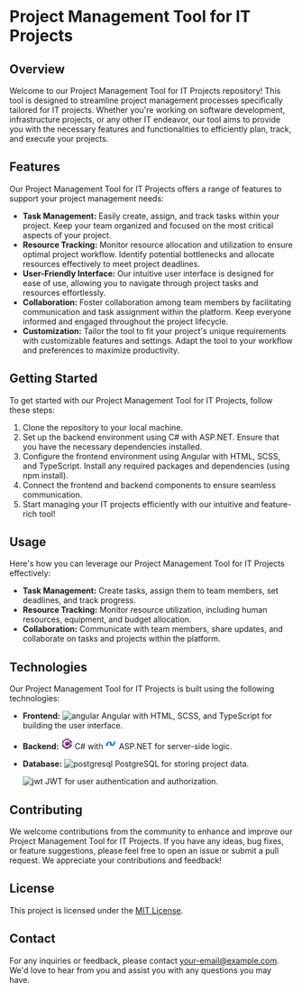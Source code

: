 # Project Management Tool for IT Projects

## Overview
Welcome to our Project Management Tool for IT Projects repository! This tool is designed to streamline project management processes specifically tailored for IT projects. Whether you're working on software development, infrastructure projects, or any other IT endeavor, our tool aims to provide you with the necessary features and functionalities to efficiently plan, track, and execute your projects.

## Features
Our Project Management Tool for IT Projects offers a range of features to support your project management needs:
- **Task Management:** Easily create, assign, and track tasks within your project. Keep your team organized and focused on the most critical aspects of your project.
- **Resource Tracking:** Monitor resource allocation and utilization to ensure optimal project workflow. Identify potential bottlenecks and allocate resources effectively to meet project deadlines.
- **User-Friendly Interface:** Our intuitive user interface is designed for ease of use, allowing you to navigate through project tasks and resources effortlessly.
- **Collaboration:** Foster collaboration among team members by facilitating communication and task assignment within the platform. Keep everyone informed and engaged throughout the project lifecycle.
- **Customization:** Tailor the tool to fit your project's unique requirements with customizable features and settings. Adapt the tool to your workflow and preferences to maximize productivity.

## Getting Started
To get started with our Project Management Tool for IT Projects, follow these steps:
1. Clone the repository to your local machine.
2. Set up the backend environment using C# with ASP.NET. Ensure that you have the necessary dependencies installed.
3. Configure the frontend environment using Angular with HTML, SCSS, and TypeScript. Install any required packages and dependencies (using npm install).
4. Connect the frontend and backend components to ensure seamless communication.
5. Start managing your IT projects efficiently with our intuitive and feature-rich tool!

## Usage
Here's how you can leverage our Project Management Tool for IT Projects effectively:
- **Task Management:** Create tasks, assign them to team members, set deadlines, and track progress.
- **Resource Tracking:** Monitor resource utilization, including human resources, equipment, and budget allocation.
- **Collaboration:** Communicate with team members, share updates, and collaborate on tasks and projects within the platform.

## Technologies
Our Project Management Tool for IT Projects is built using the following technologies:
- **Frontend:** 
  <img src="https://angular.io/assets/images/logos/angular/angular.svg" alt="angular" width="20" height="20"/> Angular with HTML, SCSS, and TypeScript for building the user interface.
- **Backend:** 
  <img src="https://raw.githubusercontent.com/devicons/devicon/master/icons/csharp/csharp-original.svg" alt="csharp" width="20" height="20"/> C# with 
  <img src="https://raw.githubusercontent.com/devicons/devicon/master/icons/dot-net/dot-net-original.svg" alt="dotnet" width="20" height="20"/> ASP.NET for server-side logic.
- **Database:** 
  <img src="https://www.vectorlogo.zone/logos/postgresql/postgresql-icon.svg" alt="postgresql" width="20" height="20"/> PostgreSQL for storing project data.

  <img src="https://jwt.io/img/pic_logo.svg" alt="jwt" width="20" height="20"/> JWT for user authentication and authorization.

## Contributing
We welcome contributions from the community to enhance and improve our Project Management Tool for IT Projects. If you have any ideas, bug fixes, or feature suggestions, please feel free to open an issue or submit a pull request. We appreciate your contributions and feedback!

## License
This project is licensed under the [MIT License](LICENSE).

## Contact
For any inquiries or feedback, please contact [your-email@example.com](mailto:your-email@example.com). We'd love to hear from you and assist you with any questions you may have.
